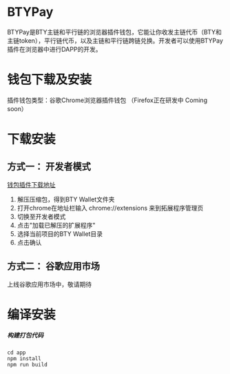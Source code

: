 # BTYPay
BTYPay是BTY主链和平行链的浏览器插件钱包，它能让你收发主链代币（BTY和主链token），平行链代币，以及主链和平行链跨链兑换。开发者可以使用BTYPay插件在浏览器中进行DAPP的开发。

# 钱包下载及安装
插件钱包类型：谷歌Chrome浏览器插件钱包 （Firefox正在研发中 Coming soon）

# 下载安装
## 方式一： 开发者模式
[钱包插件下载地址](https://github.com/33cn/btypay/releases/download/0.1/BTY_Wallet.zip)

1. 解压压缩包，得到BTY Wallet文件夹
2. 打开chrome在地址栏输入 chrome://extensions 来到拓展程序管理页
3. 切换至开发者模式
4. 点击"加载已解压的扩展程序"
5. 选择当前项目的BTY Wallet目录
6. 点击确认

## 方式二： 谷歌应用市场
上线谷歌应用市场中，敬请期待

# 编译安装
##### 构建打包代码
```
cd app
npm install
npm run build
```
